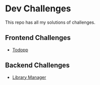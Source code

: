# Dev Challenges
 This repo has all my solutions of challenges.

<h2>Frontend Challenges</h2>
<ul>
 <li><a href="https://github.com/nvrsantos/challenges/tree/main/frontend/todoapp">Todopp</a></li>
</ul>


<h2>Backend Challenges</h2>
<ul>
 <li><a href="https://github.com/nvrsantos/challenges/tree/main/backend/library_manager">Library Manager</a></li>
</ul>
